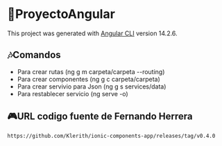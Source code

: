 # 🧵ProyectoAngular

This project was generated with [Angular CLI](https://github.com/angular/angular-cli) version 14.2.6.

## 🎶Comandos

- Para crear rutas (ng g m carpeta/carpeta --routing)
- Para crear componentes (ng g c carpeta/carpeta)
- Para crear servivio para Json (ng g s services/data)
- Para restablecer servicio (ng serve -o)

## 🎮URL codigo fuente de Fernando Herrera
```
https://github.com/Klerith/ionic-components-app/releases/tag/v0.4.0
```

